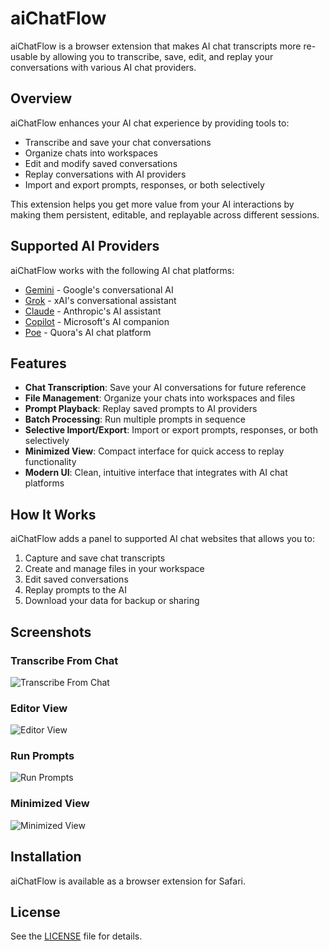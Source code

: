 # aiChatFlow

aiChatFlow is a browser extension that makes AI chat transcripts more re-usable by allowing you to transcribe, save, edit, and replay your conversations with various AI chat providers.

## Overview

aiChatFlow enhances your AI chat experience by providing tools to:

- Transcribe and save your chat conversations
- Organize chats into workspaces
- Edit and modify saved conversations
- Replay conversations with AI providers
- Import and export prompts, responses, or both selectively

This extension helps you get more value from your AI interactions by making them persistent, editable, and replayable across different sessions.

## Supported AI Providers

aiChatFlow works with the following AI chat platforms:

- [Gemini](https://gemini.google.com/) - Google's conversational AI
- [Grok](https://grok.com/) - xAI's conversational assistant
- [Claude](https://claude.ai/) - Anthropic's AI assistant
- [Copilot](https://copilot.microsoft.com/) - Microsoft's AI companion
- [Poe](https://poe.com/) - Quora's AI chat platform

## Features

- **Chat Transcription**: Save your AI conversations for future reference
- **File Management**: Organize your chats into workspaces and files
- **Prompt Playback**: Replay saved prompts to AI providers
- **Batch Processing**: Run multiple prompts in sequence
- **Selective Import/Export**: Import or export prompts, responses, or both selectively
- **Minimized View**: Compact interface for quick access to replay functionality
- **Modern UI**: Clean, intuitive interface that integrates with AI chat platforms

## How It Works

aiChatFlow adds a panel to supported AI chat websites that allows you to:

1. Capture and save chat transcripts
2. Create and manage files in your workspace
3. Edit saved conversations
4. Replay prompts to the AI
5. Download your data for backup or sharing

## Screenshots

### Transcribe From Chat
![Transcribe From Chat](/Users/tomaslin/dev/aiChatFlow/images/Transcribe%20From%20Chat.png)

### Editor View
![Editor View](/Users/tomaslin/dev/aiChatFlow/images/Editor%20view.png)

### Run Prompts
![Run Prompts](/Users/tomaslin/dev/aiChatFlow/images/Run%20Prompts.png)

### Minimized View
![Minimized View](/Users/tomaslin/dev/aiChatFlow/images/Minimized%20view%20to%20replay%20prompts.png)

## Installation

aiChatFlow is available as a browser extension for Safari.

## License

See the [LICENSE](LICENSE) file for details.